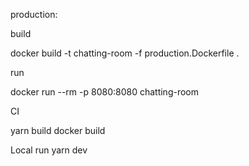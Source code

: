 production:

build

docker build -t chatting-room -f production.Dockerfile .

run

docker run --rm -p 8080:8080 chatting-room

CI

yarn build
docker build

Local 
run yarn dev
